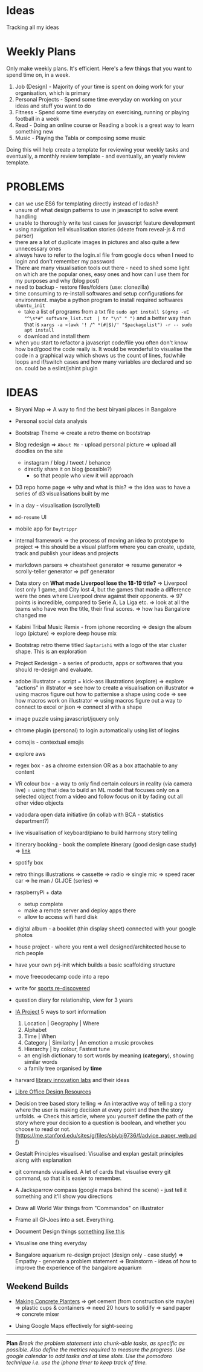 # Ideas

Tracking all my ideas

# Weekly Plans

Only make weekly plans. It's efficient. Here's a few things that you want to spend time on, in a week.

1. Job (Design) - Majority of your time is spent on doing work for your organisation, which is primary
2. Personal Projects - Spend some time everyday on working on your ideas and stuff you want to do
3. Fitness - Spend some time everyday on exercising, running or playing football in a week
4. Read - Doing an online course or Reading a book is a great way to learn something new
5. Music - Playing the Tabla or composing some music

Doing this will help create a template for reviewing your weekly tasks and eventually, a monthly review template - and eventually, an yearly review template.


# PROBLEMS

- can we use ES6 for templating directly instead of lodash?
- unsure of what design patterns to use in javascript to solve event handling
- unable to thoroughly write test cases for javascript feature development
- using navigation tell visualisation stories (ideate from reveal-js & md parser)
- there are a lot of duplicate images in pictures and also quite a few unnecessary ones
- always have to refer to the login.xl file from google docs when I need to login and don't remember my password
- There are many visualisation tools out there - need to shed some light on which are the popular ones, easy ones and how can I use them for my purposes and why (blog post)
- need to backup - restore files/folders (use: clonezilla)
- time consuming to re-install softwares and setup configurations for environment. maybe a python program to install required softwares `ubuntu_init`
  - take a list of programs from a txt file
    `sudo apt install $(grep -vE "^\s*#" software_list.txt  | tr "\n" " ")`
    and a better way than that is
    `xargs -a <(awk '! /^ *(#|$)/' "$packagelist") -r -- sudo apt install`
  - download and install them
- when you start to refactor a javascript code/file you often don't know how bad/good the code really is. It would be wonderful to visualise the code in a graphical way which shows us the count of lines, for/while loops and if/switch cases and how many variables are declared and so on. could be a eslint/jshint plugin

# IDEAS

- Biryani Map
  => A way to find the best biryani places in Bangalore
- Personal social data analysis
- Bootstrap Theme
  => create a retro theme on bootstrap
- Blog redesign
  => `About Me` - upload personal picture
  => upload all doodles on the site
    - instagram / blog / tweet / behance
    - directly share it on blog (possible?)
      - so that people who view it will approach

- D3 repo home page
  => why and what is this?
  => the idea was to have a series of d3 visualisations built by me

- in a day - visualisation (scrollytell)
- `md-resume` UI
- mobile app for `Daytrippr`
- internal framework
  => the process of moving an idea to prototype to project
  => this should be a visual platform where you can create, update, track and publish your ideas and projects
- markdown parsers
  => cheatsheet generator
  => resume generator
  => scrolly-teller generator
  => pdf generator
- Data story on **What made Liverpool lose the 18-19 title?**
  => Liverpool lost only 1 game, and City lost 4, but the games that made a difference were the ones where Liverpool drew against their opponents.
  => 97 points is incredible, compared to Serie A, La Liga etc.
  => look at all the teams who have won the title, their final scores.
  => how has Bangalore changed me
- Kabini Tribal Music Remix - from iphone recording
  => design the album logo (picture)
  => explore deep house mix
- Bootstrap retro theme titled `Saptarishi` with a logo of the star cluster shape. This is an exploration
- Project Redesign - a series of products, apps or softwares that you should re-design and evaluate.
- adobe illustrator + script = kick-ass illustrations (explore)
  => explore "actions" in illstrator
  => see how to create a visualisation on illustrator
  => using macros figure out how to patternise a shape using code
  => see how macros work on illustrator
  => using macros figure out a way to connect to excel or json
  => connect xl with a shape
- image puzzle using javascript/jquery only
- chrome plugin (personal) to login automatically using list of logins
- comojis - contextual emojis
- explore aws
- regex box - as a chrome extension OR as a box attachable to any content
- VR colour box - a way to only find certain colours in reality (via camera live)
  = using that idea to build an ML model that focuses only on a selected object from a video and follow focus on it by fading out all other video objects
- vadodara open data initiative (in collab with BCA - statistics department?)
- live visualisation of keyboard/piano to build harmony story telling
- itinerary booking - book the complete itinerary (good design case study)
  => [link](https://nerdnomads.com/japan-two-week-itinerary)
- spotify box
- retro things illustrations
  => cassette
  => radio
  => single mic
  => speed racer car
  => he man / GI.JOE (series)
  => 
- raspberryPi + data
  - setup complete
  - make a remote server and deploy apps there
  - allow to access wifi hard disk
- digital album - a booklet (thin display sheet) connected with your google photos
- house project - where you rent a well designed/architected house to rich people
- have your own prj-init which builds a basic scaffolding structure
- move freecodecamp code into a repo
- write for [sports re-discovered](http://sportsrediscovered.com/careers)
- question diary for relationship, view for 3 years
- [IA Project](https://www.youtube.com/watch?v=TsH8y5fbfX8)
  5 ways to sort information
    1. Location | Geography | Where
    2. Alphabet
    3. Time | When
    4. Category | Similarity | An emotion a music provokes
    5. Hierarchy | by colour, Fastest tune
  - an english dictionary to sort words by meaning (**category**), showing similar words
  - a family tree organised by **time**
- harvard [library innovation labs](https://lil.law.harvard.edu/sketches/) and their ideas
- [Libre Office Design Resources](https://wiki.documentfoundation.org/Design)
- Decision tree based story telling
  => An interactive way of telling a story where the user is making decision at every point and then the story unfolds.
  => Check this article, where you yourself define the path of the story where your decision to a question is boolean, and whether you choose to read or not. (https://me.stanford.edu/sites/g/files/sbiybj9736/f/advice_paper_web.pdf)
- Gestalt Principles visualised: Visualise and explan gestalt principles along with explanation
- git commands visualised. A let of cards that visualise every git command, so that it is easier to remember.
- A Jacksparrow compass (google maps behind the scene) - just tell it something and it'll show you directions
- Draw all World War things from "Commandos" on illustrator
- Frame all GI-Joes into a set. Everything.
- Document Design things [something like this](https://www.userflows.design/?category_id=3)
- Visualise one thing everyday

- Bangalore aquarium re-design project (design only - case study)
  => Empathy - generate a problem statement
  => Brainstorm - ideas of how to improve the experience of the bangalore aquarium


## Weekend Builds

- [Making Concrete Planters](https://www.youtube.com/watch?time_continue=130&v=Jx0uunnnYm4)
  => get cement (from construction site maybe)
  => plastic cups & containers
  => need 20 hours to solidify
  => sand paper
  => concrete mixer

* Using Google Maps effectively for sight-seeing

---


**Plan**
_Break the problem statement into chunk-able tasks, as specific as possible._
_Also define the metrics required to measure the progress._
_Use google calendar to add tasks and at time slots._
_Use the pomodoro technique i.e. use the iphone timer to keep track of time._